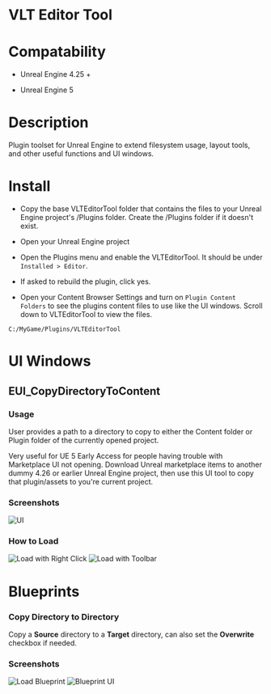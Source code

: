 # VLT Editor Tool

# Compatability

- Unreal Engine 4.25 +

- Unreal Engine 5



# Description

Plugin toolset for Unreal Engine to extend filesystem usage, layout tools, and other useful functions and UI windows.

# Install

- Copy the base VLTEditorTool folder that contains the files to your Unreal Engine project's /Plugins folder. Create the /Plugins folder if it doesn't exist.

- Open your Unreal Engine project
- Open the Plugins menu and enable the VLTEditorTool. It should be under ```Installed > Editor```.

- If asked to rebuild the plugin, click yes.
- Open your Content Browser Settings and turn on ```Plugin Content Folders``` to see the plugins content files to use like the UI windows. Scroll down to VLTEditorTool to view the files.

```C:/MyGame/Plugins/VLTEditorTool```

# UI Windows

## EUI_CopyDirectoryToContent
### Usage
User provides a path to a directory to copy to either the Content folder or Plugin folder of the currently opened project.

Very useful for UE 5 Early Access for people having trouble with Marketplace UI not opening. Download Unreal marketplace items to another dummy 4.26 or earlier Unreal Engine project, then use this UI tool to copy that plugin/assets to you're current project.

### Screenshots
<img src="imgs/EUI_CopyDirContent_03.png"  alt="UI">

### How to Load

<img src="imgs/EUI_CopyDirContent_01.png" alt="Load with Right Click" >

<img src="imgs/EUI_CopyDirContent_02.png" alt="Load with Toolbar" >
<br>

# Blueprints

### Copy Directory to Directory
Copy a **Source** directory to a **Target** directory, can also set the **Overwrite** checkbox if needed.

### Screenshots
<img src="imgs/BP_CopyDirtoDir_01.png"  alt="Load Blueprint">
<img src="imgs/BP_CopyDirtoDir_02.png"  alt="Blueprint UI">


